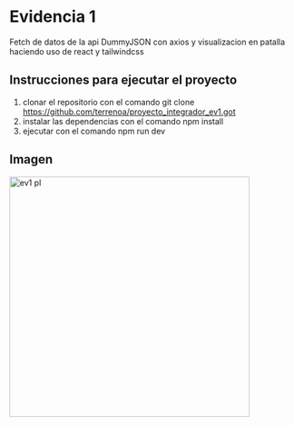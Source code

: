 # Evidencia 1
Fetch de datos de la api DummyJSON con axios y visualizacion en patalla haciendo uso de react y tailwindcss 

## Instrucciones para ejecutar el proyecto
1. clonar el repositorio con el comando git clone https://github.com/terrenoa/proyecto_integrador_ev1.got
2. instalar las dependencias con el comando npm install
3. ejecutar con el comando npm run dev

## Imagen
<img width="423" alt="ev1 pI" src="https://github.com/user-attachments/assets/24d8c253-a7f6-41d6-8cf9-0eef2a43f4cc" />
